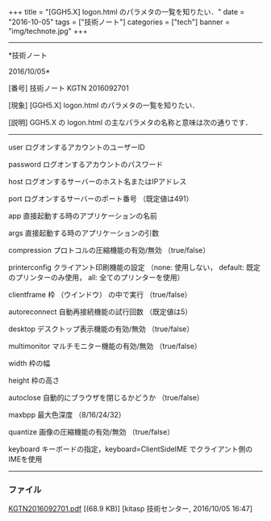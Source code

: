 ﻿+++
title = "[GGH5.X] logon.html のパラメタの一覧を知りたい．"
date = "2016-10-05"
tags = ["技術ノート"]
categories = ["tech"]
banner = "img/technote.jpg"
+++

-----------------------------------------------------------------------------------------------------------------------------

*技術ノート

2016/10/05*


[番号]
技術ノート KGTN 2016092701

[現象]
[GGH5.X] logon.html のパラメタの一覧を知りたい．

[説明]
GGH5.X の logon.html の主なパラメタの名称と意味は次の通りです．

  ----------------------------------- ------------------------------------------------
  user                                ログオンするアカウントのユーザーID

  password                            ログオンするアカウントのパスワード

  host                                ログオンするサーバーのホスト名またはIPアドレス

  port                                ログオンするサーバーのポート番号 （既定値は491）

  app                                 直接起動する時のアプリケーションの名前

  args                                直接起動する時のアプリケーションの引数

  compression                         プロトコルの圧縮機能の有効/無効 （true/false）

  printerconfig                       クライアント印刷機能の設定 （none: 使用しない，
                                      default: 既定のプリンターのみ使用， all:
                                      全てのプリンターを使用）

  clientframe                         枠 （ウインドウ） の中で実行 （true/false）

  autoreconnect                       自動再接続機能の試行回数 （既定値は5）

  desktop                             デスクトップ表示機能の有効/無効 （true/false）

  multimonitor                        マルチモニター機能の有効/無効 （true/false）

  width                               枠の幅

  height                              枠の高さ

  autoclose                           自動的にブラウザを閉じるかどうか （true/false）

  maxbpp                              最大色深度 （8/16/24/32）

  quantize                            画像の圧縮機能の有効/無効 （true/false）

  keyboard                            キーボードの指定，keyboard=ClientSideIME
                                      でクライアント側のIMEを使用
  ----------------------------------- ------------------------------------------------


### ファイル

 
 


[KGTN2016092701.pdf](http://techreport.kitasp.net/attachments/download/3091/KGTN2016092701.pdf)
 [(68.9 KB)] [kitasp 技術センター, 2016/10/05
16:47]


 


 

